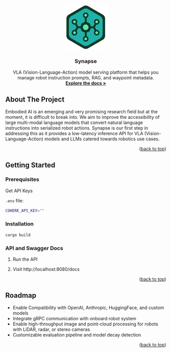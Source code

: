 <a id="readme-top"></a>
<br />
<div align="center">

  <a href="https://github.com/BrainFlight/Synapse"><img width="140px" src="./docs/images/logo.png"></a>

  <h3 align="center">Synapse</h3>

  <p align="center">
    VLA (Vision-Language-Action) model serving platform that helps you manage robot instruction prompts, RAG, and waypoint metadata.
    <br />
    <a href="https://brainflight.github.io/docs/docs/synapse/"><strong>Explore the docs »</strong></a>
    <br />
  </p>
</div>



<!-- TABLE OF CONTENTS -->
<!-- <details>
  <summary>Table of Contents</summary>
  <ol>
    <li>
      <a href="#about-the-project">About The Project</a>
      <ul>
        <li><a href="#built-with">Built With</a></li>
      </ul>
    </li>
    <li>
      <a href="#getting-started">Getting Started</a>
      <ul>
        <li><a href="#prerequisites">Prerequisites</a></li>
        <li><a href="#installation">Installation</a></li>
      </ul>
    </li>
    <li><a href="#usage">Usage</a></li>
    <li><a href="#roadmap">Roadmap</a></li>
    <li><a href="#contributing">Contributing</a></li>
    <li><a href="#license">License</a></li>
    <li><a href="#contact">Contact</a></li>
    <li><a href="#acknowledgments">Acknowledgments</a></li>
  </ol>
</details> -->


## About The Project

Embodied AI is an emerging and very promising research field but at the moment, it is difficult to break into. We aim to improve the accessibility of large multi-modal language models that convert natural language instructions into serialized robot actions. Synapse is our first step in addressing this as it provides a low-latency inference API for VLA (Vision-Language-Action) models and LLMs catered towards robotics use cases. 

<p align="right">(<a href="#readme-top">back to top</a>)</p>


## Getting Started


### Prerequisites

Get API Keys

`.env` file:
```sh
COHERE_API_KEY=""
```

### Installation

```sh
cargo build
```

### API and Swagger Docs

1. Run the API

2. Visit http://localhost:8080/docs

<p align="right">(<a href="#readme-top">back to top</a>)</p>

## Roadmap

- Enable Compatibility with OpenAI, Anthropic, HuggingFace, and custom models
- Integrate gRPC communication with onboard robot system
- Enable high-throughput image and point-cloud processing for robots with LiDAR, radar, or stereo cameras
- Customizable evaluation pipeline and model decay detection

<p align="right">(<a href="#readme-top">back to top</a>)</p>
